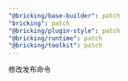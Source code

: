 ```yaml
---
"@bricking/base-builder": patch
"bricking": patch
"@bricking/plugin-style": patch
"@bricking/runtime": patch
"@bricking/toolkit": patch
---
```


修改发布命令
